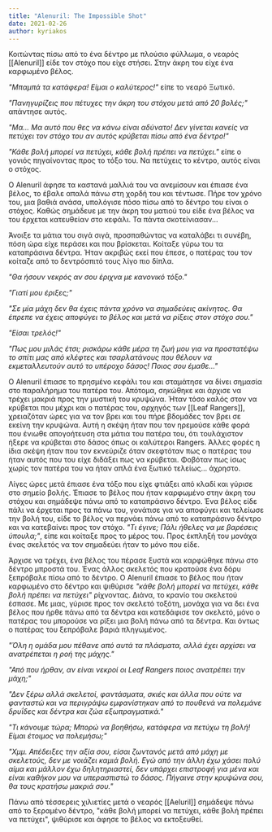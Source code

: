 ```yaml
---
title: "Alenuril: The Impossible Shot"
date: 2021-02-26
author: kyriakos
---
```


Κοιτώντας πίσω από το ένα δέντρο με πλούσιο φύλλωμα, ο νεαρός [[Alenuril]] είδε τον στόχο που είχε στήσει. Στην άκρη του είχε ένα καρφωμένο βέλος.

_"Μπαμπά τα κατάφερα! Eίμαι ο καλύτερος!"_ είπε το νεαρό Ξωτικό.

_"Πανηγυρίζεις που πέτυχες την άκρη του στόχου μετά από 20 βολές;"_ απάντησε αυτός.

_"Μα... Μα αυτό που θες να κάνω είναι αδύνατο! Δεν γίνεται κανείς να πετύχει τον στόχο του αν αυτός κρύβεται πίσω από ένα δέντρο!"_

_"Κάθε βολή μπορεί να πετύχει, κάθε βολή πρέπει να πετύχει."_ είπε ο γονιός πηγαίνοντας προς το τόξο του. Να πετύχεις το κέντρο, αυτός είναι ο στόχος.

Ο Alenuril άφησε τα καστανά μαλλιά του να ανεμίσουν και έπιασε ένα βέλος, το έβαλε απαλά πάνω στη χορδή του και τέντωσε. Πήρε τον χρόνο του, μια βαθιά ανάσα, υπολόγισε πόσο πίσω από το δέντρο του είναι ο στόχος. Καθώς σημάδευε με την άκρη του ματιού του είδε ένα βέλος να του έρχεται κατευθείαν στο κεφάλι. Τα πάντα σκοτείνιασαν...

Άνοιξε τα μάτια του σιγά σιγά, προσπαθώντας να καταλάβει τι συνέβη, πόση ώρα είχε περάσει και που βρίσκεται. Κοίταξε γύρω του τα καταπράσινα δέντρα. Ήταν ακριβώς εκεί που έπεσε, ο πατέρας του τον κοίταζε από το δεντρόσπιτό τους λίγο πιο δίπλα.

_"Θα ήσουν νεκρός αν σου έριχνα με κανονικό τόξο."_

_"Γιατί μου έριξες;"_

_"Σε μία μάχη δεν θα έχεις πάντα χρόνο να σημαδεύεις ακίνητος. Θα έπρεπε να έχεις αποφύγει το βέλος και μετά να ρίξεις στον στόχο σου."_

_"Είσαι τρελός!"_

_"Πως μου μιλάς έτσι; ρισκάρω κάθε μέρα τη ζωή μου για να προστατέψω το σπίτι μας από κλέφτες και τσαρλατάνους που θέλουν να εκμεταλλευτούν αυτό το υπέροχο δάσος! Ποιος σου έμαθε..."_

Ο Alenuril έπιασε το πρησμένο κεφάλι του και σταμάτησε να δίνει σημασία στο παραλήρημα του πατέρα του. Απότομα, σηκώθηκε και άρχισε να τρέχει μακριά προς την μυστική του κρυψώνα. Ήταν τόσο καλός στον να κρύβεται που μέχρι και ο πατέρας του, αρχηγός των [[Leaf Rangers]], χρειαζόταν ώρες για να τον βρει και του πήρε βδομάδες τον βρει σε εκείνη την κρυψώνα. Αυτή η σκέψη ήταν που τον ηρεμούσε κάθε φορά που ένιωθε απογοήτευση στα μάτια του πατέρα του, ότι τουλάχιστον ήξερε να κρύβεται στο δάσος όπως οι καλύτεροι Rangers. Άλλες φορές η ίδια σκέψη ήταν που τον εκνεύριζε όταν σκεφτόταν πως ο πατέρας του ήταν αυτός που του είχε διδάξει πως να κρύβεται. Φοβόταν πως ίσως χωρίς τον πατέρα του να ήταν απλά ένα ξωτικό τελείως... άχρηστο.

Λίγες ώρες μετά έπιασε ένα τόξο που είχε φτιάξει από κλαδί και γύρισε στο σημείο βολής. Έπιασε το βέλος που ήταν καρφωμένο στην άκρη του στόχου και σημάδεψε πάνω από το καταπράσινο δέντρο. Ένα βέλος είδε πάλι να έρχεται προς τα πάνω του, γονάτισε για να αποφύγει και τελείωσε την βολή του, είδε το βέλος να περνάει πάνω από το καταπράσινο δέντρο και να κατεβαίνει προς τον στόχο. _"Τι έγινε; Πάλι ήθελες να με βαρέσεις ύπουλα;"_, είπε και κοίταξε προς το μέρος του. Προς έκπληξή του μονάχα ένας σκελετός να τον σημαδεύει ήταν το μόνο που είδε.

Άρχισε να τρέχει, ένα βέλος του πέρασε ξυστά και καρφώθηκε πάνω στο δέντρο μπροστά του. Ένας άλλος σκελετός που κρατούσε ένα δόρυ ξεπρόβαλε πίσω από το δέντρο. Ο Alenuril έπιασε το βέλος που ήταν καρφωμένο στο δέντρο και ψιθύρισε _"κάθε βολή μπορεί να πετύχει, κάθε βολή πρέπει να πετύχει"_ ρίχνοντας. Διάνα, το κρανίο του σκελετού έσπασε. Με μιας, γύρισε προς τον σκελετό τοξότη, μονάχα για να δει ένα βέλος που ήρθε πάνω από τα δέντρα και κατεδάφισε τον σκελετό, μόνο ο πατέρας του μπορούσε να ρίξει μια βολή πάνω από τα δέντρα. Και όντως ο πατέρας του ξεπρόβαλε βαριά πληγωμένος.

_"Όλη η ομάδα μου πέθανε από αυτά τα πλάσματα, αλλά έχει αρχίσει να ανατρέπεται η ροή της μάχης."_

_"Από που ήρθαν, αν είναι νεκροί οι Leaf Rangers ποιος ανατρέπει την μάχη;"_

_"Δεν ξέρω αλλά σκελετοί, φαντάσματα, σκιές και άλλα που ούτε να φανταστώ και να περιγράψω εμφανίστηκαν από το πουθενά να πολεμάνε δρυΐδες και δέντρα και ζώα εξωπραγματικά."_

_"Τι κάνουμε τώρα; Mπορώ να βοηθήσω, κατάφερα να πετύχω τη βολή! Eίμαι έτοιμος να πολεμήσω;"_

_"Χμμ. Απέδειξες την αξία σου, είσαι ζωντανός μετά από μάχη με σκελετούς, δεν με νοιάζει καμιά βολή. Εγώ από την άλλη έχω χάσει πολύ αίμα και μάλλον έχω δηλητηριαστεί, δεν υπάρχει επιστροφή για μένα και είναι καθήκον μου να υπερασπιστώ το δάσος. Πήγαινε στην κρυψώνα σου, θα τους κρατήσω μακριά σου."_

Πάνω από τέσσερεις χιλιετίες μετά ο νεαρός [[Aeluril]] σημάδεψε πάνω από το ξεραμένο δέντρο, "κάθε βολή μπορεί να πετύχει, κάθε βολή πρέπει να πετύχει", ψιθύρισε και άφησε το βέλος να εκτοξευθεί.

